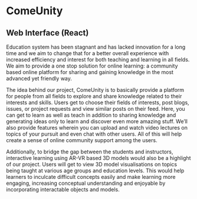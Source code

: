 
# ComeUnity

## Web Interface (React)


Education system has been stagnant and has lacked innovation for a long time and we aim to change that for a better overall experience with increased efficiency and interest for both teaching and learning in all fields. We aim to provide a one stop solution for online learning: a community based online platform for sharing and gaining knowledge in the most advanced yet friendly way.

The idea behind our project, ComeUnity is to basically provide a platform for people from all fields to explore and share knowledge related to their interests and skills.
Users get to choose their fields of interests, post blogs, issues, or project requests and view similar posts on their feed. Here, you can get to learn as well as teach in addition to sharing knowledge and generating ideas only to learn and discover even more amazing stuff.
We’ll also provide features wherein you can upload and watch video lectures on topics of your pursuit and even chat with other users. All of this will help create a sense of online community support among the users.

Additionally, to bridge the gap between the students and instructors, interactive learning using AR-VR based 3D models would also be a highlight of our project. Users will get to view 3D model visualisations on topics being taught at various age groups and education levels. This would help learners to inculcate difficult concepts easily and make learning more engaging, increasing conceptual understanding and enjoyable by incorporating interactable objects and models.

